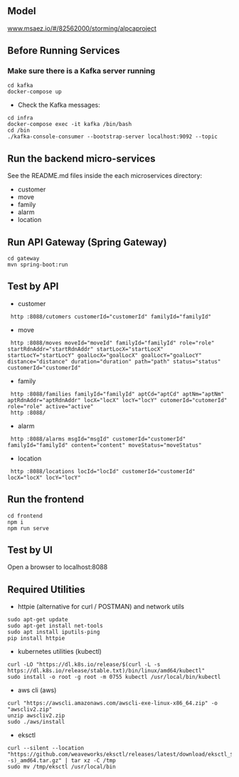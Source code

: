 # 

## Model
www.msaez.io/#/82562000/storming/alpcaproject

## Before Running Services
### Make sure there is a Kafka server running
```
cd kafka
docker-compose up
```
- Check the Kafka messages:
```
cd infra
docker-compose exec -it kafka /bin/bash
cd /bin
./kafka-console-consumer --bootstrap-server localhost:9092 --topic
```

## Run the backend micro-services
See the README.md files inside the each microservices directory:

- customer
- move
- family
- alarm
- location


## Run API Gateway (Spring Gateway)
```
cd gateway
mvn spring-boot:run
```

## Test by API
- customer
```
 http :8088/cutomers customerId="customerId" familyId="familyId" 
```
- move
```
 http :8088/moves moveId="moveId" familyId="familyId" role="role" startRdnAddr="startRdnAddr" startLocX="startLocX" startLocY="startLocY" goalLocX="goalLocX" goalLocY="goalLocY" distance="distance" duration="duration" path="path" status="status" customerId="customerId" 
```
- family
```
 http :8088/families familyId="familyId" aptCd="aptCd" aptNm="aptNm" aptRdnAddr="aptRdnAddr" locX="locX" locY="locY" cutomerId="cutomerId" role="role" active="active" 
 http :8088/ 
```
- alarm
```
 http :8088/alarms msgId="msgId" customerId="customerId" familyId="familyId" content="content" moveStatus="moveStatus" 
```
- location
```
 http :8088/locations locId="locId" customerId="customerId" locX="locX" locY="locY" 
```


## Run the frontend
```
cd frontend
npm i
npm run serve
```

## Test by UI
Open a browser to localhost:8088

## Required Utilities

- httpie (alternative for curl / POSTMAN) and network utils
```
sudo apt-get update
sudo apt-get install net-tools
sudo apt install iputils-ping
pip install httpie
```

- kubernetes utilities (kubectl)
```
curl -LO "https://dl.k8s.io/release/$(curl -L -s https://dl.k8s.io/release/stable.txt)/bin/linux/amd64/kubectl"
sudo install -o root -g root -m 0755 kubectl /usr/local/bin/kubectl
```

- aws cli (aws)
```
curl "https://awscli.amazonaws.com/awscli-exe-linux-x86_64.zip" -o "awscliv2.zip"
unzip awscliv2.zip
sudo ./aws/install
```

- eksctl 
```
curl --silent --location "https://github.com/weaveworks/eksctl/releases/latest/download/eksctl_$(uname -s)_amd64.tar.gz" | tar xz -C /tmp
sudo mv /tmp/eksctl /usr/local/bin
```

